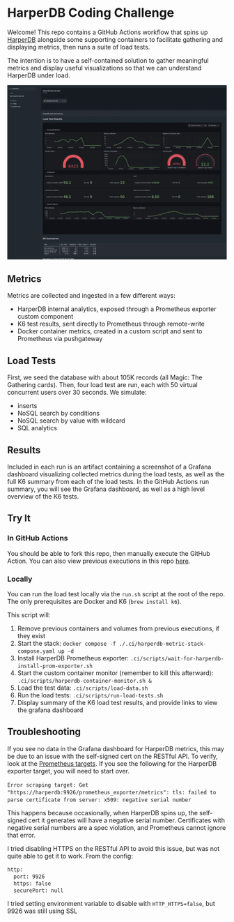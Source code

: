 # HarperDB Coding Challenge

Welcome! This repo contains a GitHub Actions workflow that spins up [HarperDB](https://www.harpersystems.dev) alongside some supporting containers to facilitate gathering and displaying metrics, then runs a suite of load tests.

The intention is to have a self-contained solution to gather meaningful metrics and display useful visualizations so that we can understand HarperDB under load. 

![Dashboard](https://github.com/sleekmountaincat/harperdb-funtimes/raw/refs/heads/main/example.png)

## Metrics 
Metrics are collected and ingested in a few different ways:
* HarperDB internal analytics, exposed through a Prometheus exporter custom component
* K6 test results, sent directly to Prometheus through remote-write
* Docker container metrics, created in a custom script and sent to Prometheus via pushgateway

## Load Tests
First, we seed the database with about 105K records (all Magic: The Gathering cards). Then, four load test are run, each with 50 virtual concurrent users over 30 seconds. We simulate:
* inserts
* NoSQL search by conditions
* NoSQL search by value with wildcard
* SQL analytics

## Results 
Included in each run is an artifact containing a screenshot of a Grafana dashboard visualizing collected metrics during the load tests, as well as the full K6 summary from each of the load tests. In the GitHub Actions run summary, you will see the Grafana dashboard, as well as a high level overview of the K6 tests. 

## Try It
### In GitHub Actions
You should be able to fork this repo, then manually execute the GitHub Action. You can also view previous executions in this repo [here](https://github.com/sleekmountaincat/harperdb-funtimes/actions/workflows/harperdb-load-test.yaml).

### Locally
You can run the load test locally via the `run.sh` script at the root of the repo. The only prerequisites are Docker and K6 (`brew install k6`).

This script will:
1. Remove previous containers and volumes from previous executions, if they exist
2. Start the stack: `docker compose -f ./.ci/harperdb-metric-stack-compose.yaml up -d`
3. Install HarperDB Prometheus exporter: `.ci/scripts/wait-for-harperdb-install-prom-exporter.sh`
4. Start the custom container monitor (remember to kill this afterward): `.ci/scripts/harperdb-container-monitor.sh &` 
5. Load the test data: `.ci/scripts/load-data.sh`
6. Run the load tests: `.ci/scripts/run-load-tests.sh`
7. Display summary of the K6 load test results, and provide links to view the grafana dashboard

## Troubleshooting
If you see no data in the Grafana dashboard for HarperDB metrics, this may be due to an issue with the self-signed cert on the RESTful API. To verify, look at the [Prometheus targets](http://localhost:9090/targets). If you see the following for the HarperDB exporter target, you will need to start over.

`Error scraping target: Get "https://harperdb:9926/prometheus_exporter/metrics": tls: failed to parse certificate from server: x509: negative serial number`

This happens because occasionally, when HarperDB spins up, the self-signed cert it generates will have a negative serial number.  Certificates with negative serial numbers are a spec violation, and Prometheus cannot ignore that error. 

I tried disabling HTTPS on the RESTful API to avoid this issue, but was not quite able to get it to work. 
From the config:
```
http:
  port: 9926         
  https: false       
  securePort: null  
```
I tried setting environment variable to disable with `HTTP_HTTPS=false`, but 9926 was still using SSL